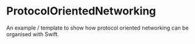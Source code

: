 # ProtocolOrientedNetworking
An example / template to show how protocol oriented networking can be organised with Swift.
